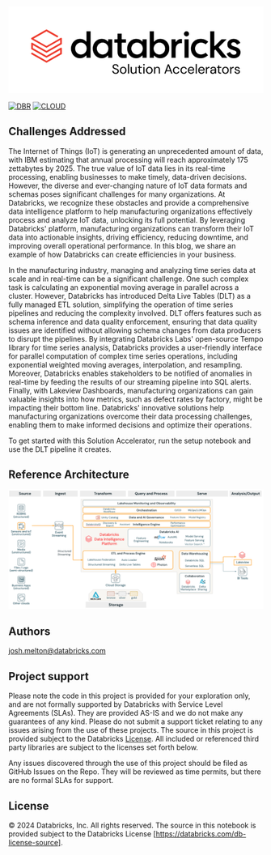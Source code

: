 <img src=https://raw.githubusercontent.com/databricks-industry-solutions/.github/main/profile/solacc_logo.png width="600px">

[![DBR](https://img.shields.io/badge/DBR-14.3ML-red?logo=databricks&style=for-the-badge)](https://docs.databricks.com/release-notes/runtime/14.3lts-ml.html)
[![CLOUD](https://img.shields.io/badge/CLOUD-ALL-blue?logo=googlecloud&style=for-the-badge)](https://databricks.com/try-databricks)

## Challenges Addressed
The Internet of Things (IoT) is generating an unprecedented amount of data, with IBM estimating that annual processing will reach approximately 175 zettabytes by 2025. The true value of IoT data lies in its real-time processing, enabling businesses to make timely, data-driven decisions. However, the diverse and ever-changing nature of IoT data formats and schemas poses significant challenges for many organizations. At Databricks, we recognize these obstacles and provide a comprehensive data intelligence platform to help manufacturing organizations effectively process and analyze IoT data, unlocking its full potential. By leveraging Databricks' platform, manufacturing organizations can transform their IoT data into actionable insights, driving efficiency, reducing downtime, and improving overall operational performance. In this blog, we share an example of how Databricks can create efficiencies in your business.

In the manufacturing industry, managing and analyzing time series data at scale and in real-time can be a significant challenge. One such complex task is calculating an exponential moving average in parallel across a cluster. However, Databricks has introduced Delta Live Tables (DLT) as a fully managed ETL solution, simplifying the operation of time series pipelines and reducing the complexity involved. DLT offers features such as schema inference and data quality enforcement, ensuring that data quality issues are identified without allowing schema changes from data producers to disrupt the pipelines. By integrating Databricks Labs' open-source Tempo library for time series analysis, Databricks provides a user-friendly interface for parallel computation of complex time series operations, including exponential weighted moving averages, interpolation, and resampling. Moreover, Databricks enables stakeholders to be notified of anomalies in real-time by feeding the results of our streaming pipeline into SQL alerts. Finally, with Lakeview Dashboards, manufacturing organizations can gain valuable insights into how metrics, such as defect rates by factory, might be impacting their bottom line. Databricks' innovative solutions help manufacturing organizations overcome their data processing challenges, enabling them to make informed decisions and optimize their operations.

To get started with this Solution Accelerator, run the setup notebook and use the DLT pipeline it creates.

## Reference Architecture
<img src='https://raw.githubusercontent.com/databricks-industry-solutions/iot_time_series_analysis/master/images/reference_arch.png?raw=true' width=800>

## Authors
josh.melton@databricks.com

## Project support 

Please note the code in this project is provided for your exploration only, and are not formally supported by Databricks with Service Level Agreements (SLAs). They are provided AS-IS and we do not make any guarantees of any kind. Please do not submit a support ticket relating to any issues arising from the use of these projects. The source in this project is provided subject to the Databricks [License](./LICENSE.md). All included or referenced third party libraries are subject to the licenses set forth below.

Any issues discovered through the use of this project should be filed as GitHub Issues on the Repo. They will be reviewed as time permits, but there are no formal SLAs for support. 

## License

&copy; 2024 Databricks, Inc. All rights reserved. The source in this notebook is provided subject to the Databricks License [https://databricks.com/db-license-source].